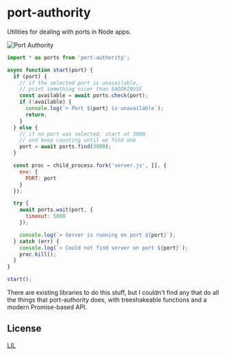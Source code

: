 # port-authority

Utilities for dealing with ports in Node apps.

![Port Authority](https://user-images.githubusercontent.com/1162160/36995526-4484c6ac-2082-11e8-9158-a3fb960a9586.jpg)

```js
import * as ports from 'port-authority';

async function start(port) {
  if (port) {
    // if the selected port is unavailable,
    // print something nicer than EADDRINUSE
    const available = await ports.check(port);
    if (!available) {
      console.log(`> Port ${port} is unavailable`);
      return;
    }
  } else {
    // if no port was selected, start at 3000
    // and keep counting until we find one
    port = await ports.find(3000);
  }

  const proc = child_process.fork('server.js', [], {
    env: {
      PORT: port
    }
  });

  try {
    await ports.wait(port, {
      timeout: 5000
    });

    console.log(`> Server is running on port ${port}`);
  } catch (err) {
    console.log(`> Could not find server on port ${port}`);
    proc.kill();
  }
}

start();
```

There are existing libraries to do this stuff, but I couldn't find any that do all the things that port-authority does, with treeshakeable functions and a modern Promise-based API.


## License

[LIL](LICENSE)